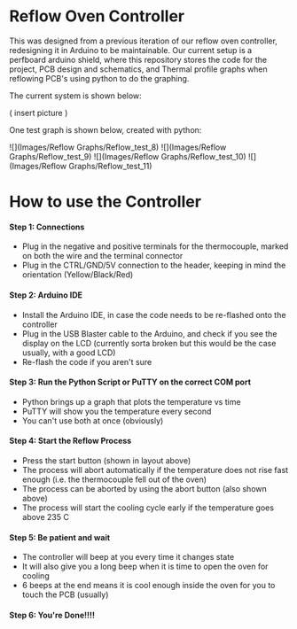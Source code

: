 # Reflow Oven Controller

This was designed from a previous iteration of our reflow oven controller, redesigning it in Arduino to be maintainable. Our current setup is a perfboard arduino shield, where this repository stores the code for the project, PCB design and schematics, and Thermal profile graphs when reflowing PCB's using python to do the graphing.

The current system is shown below:

( insert picture )

One test graph is shown below, created with python:

![](Images/Reflow Graphs/Reflow_test_8)
![](Images/Reflow Graphs/Reflow_test_9)
![](Images/Reflow Graphs/Reflow_test_10)
![](Images/Reflow Graphs/Reflow_test_11)

# How to use the Controller

#### Step 1: Connections
- Plug in the negative and positive terminals for the thermocouple, marked on both the wire and the terminal connector
- Plug in the CTRL/GND/5V connection to the header, keeping in mind the orientation (Yellow/Black/Red)

#### Step 2: Arduino IDE
- Install the Arduino IDE, in case the code needs to be re-flashed onto the controller
- Plug in the USB Blaster cable to the Arduino, and check if you see the display on the LCD (currently sorta broken but this would be the case usually, with a good LCD)
- Re-flash the code if you aren't sure

#### Step 3: Run the Python Script or PuTTY on the correct COM port
- Python brings up a graph that plots the temperature vs time
- PuTTY will show you the temperature every second
- You can't use both at once (obviously)

#### Step 4: Start the Reflow Process
- Press the start button (shown in layout above)
- The process will abort automatically if the temperature does not rise fast enough (i.e. the thermocouple fell out of the oven)
- The process can be aborted by using the abort button (also shown above)
- The process will start the cooling cycle early if the temperature goes above 235 C

#### Step 5: Be patient and wait
- The controller will beep at you every time it changes state
- It will also give you a long beep when it is time to open the oven for cooling
- 6 beeps at the end means it is cool enough inside the oven for you to touch the PCB (usually)

#### Step 6: You're Done!!!!

